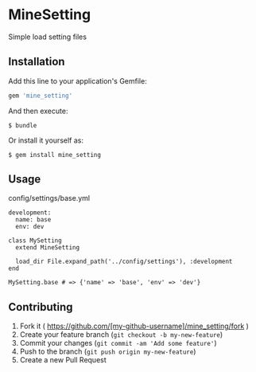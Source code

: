 # MineSetting

Simple load setting files

## Installation

Add this line to your application's Gemfile:

```ruby
gem 'mine_setting'
```

And then execute:

    $ bundle

Or install it yourself as:

    $ gem install mine_setting

## Usage

config/settings/base.yml
```
development:
  name: base
  env: dev
```

```
class MySetting
  extend MineSetting

  load_dir File.expand_path('../config/settings'), :development
end

MySetting.base # => {'name' => 'base', 'env' => 'dev'}
```

## Contributing

1. Fork it ( https://github.com/[my-github-username]/mine_setting/fork )
2. Create your feature branch (`git checkout -b my-new-feature`)
3. Commit your changes (`git commit -am 'Add some feature'`)
4. Push to the branch (`git push origin my-new-feature`)
5. Create a new Pull Request
